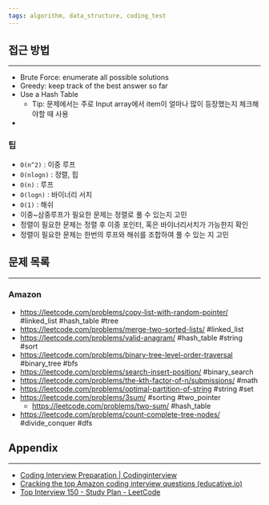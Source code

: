 ```yaml
---
tags: algorithm, data_structure, coding_test
---
```

## 접근 방법
---
- Brute Force: enumerate all possible solutions
- Greedy: keep track of the best answer so far
- Use a Hash Table
	- Tip: 문제에서는 주로 Input array에서 item이 얼마나 많이 등장했는지 체크해야할 때 사용
- 
### 팁
- `O(n^2)` : 이중 루프
- `O(nlogn)` : 정렬, 힙
- `O(n)` : 루프 
- `O(logn)` : 바이너리 서치
- `O(1)` : 해쉬
- 이중~삼중루프가 필요한 문제는 정렬로 풀 수 있는지 고민
- 정렬이 필요한 문제는 정렬 후 이중 포인터, 혹은 바이너리서치가 가능한지 확인
- 정렬이 필요한 문제는 한번의 루프와 해쉬를 조합하여 풀 수 있는 지 고민
## 문제 목록
---
### Amazon
- https://leetcode.com/problems/copy-list-with-random-pointer/  #linked_list #hash_table #tree
- https://leetcode.com/problems/merge-two-sorted-lists/ #linked_list
- https://leetcode.com/problems/valid-anagram/ #hash_table #string #sort
- https://leetcode.com/problems/binary-tree-level-order-traversal #binary_tree #bfs
- https://leetcode.com/problems/search-insert-position/ #binary_search 
- https://leetcode.com/problems/the-kth-factor-of-n/submissions/ #math
- https://leetcode.com/problems/optimal-partition-of-string #string #set
- https://leetcode.com/problems/3sum/ #sorting #two_pointer
	- https://leetcode.com/problems/two-sum/ #hash_table
- https://leetcode.com/problems/count-complete-tree-nodes/ #divide_conquer #dfs
## Appendix
---
- [Coding Interview Preparation | Codinginterview](https://www.codinginterview.com/)
- [Cracking the top Amazon coding interview questions (educative.io)](https://www.educative.io/blog/crack-amazon-coding-interview-questions)
- [Top Interview 150 - Study Plan - LeetCode](https://leetcode.com/studyplan/top-interview-150/)






